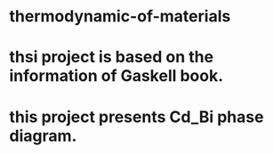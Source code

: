 # thermodynamic-of-materials
# thsi project is based on the information of Gaskell book.
# this project presents Cd_Bi phase diagram.
